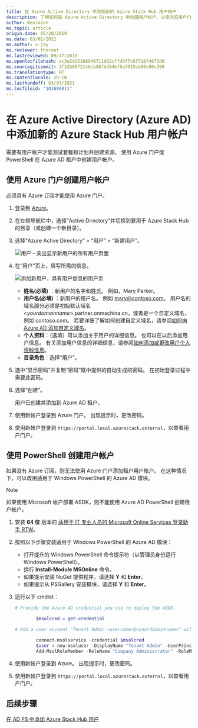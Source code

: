 ```yaml
---
title: 在 Azure Active Directory 中添加新的 Azure Stack Hub 用户帐户
description: 了解如何在 Azure Active Directory 中创建用户帐户，以便浏览用户门户。
author: WenJason
ms.topic: article
origin.date: 05/20/2019
ms.date: 03/01/2021
ms.author: v-jay
ms.reviewer: thoroet
ms.lastreviewed: 09/17/2019
ms.openlocfilehash: ac3e2d251b8946711d62cffd9f7c6f718f4873d0
ms.sourcegitcommit: 3f32b8672146cb08fdd94bf6af015cb08c80c390
ms.translationtype: HT
ms.contentlocale: zh-CN
ms.lasthandoff: 03/03/2021
ms.locfileid: "101696811"
---
```

# <a name="add-a-new-azure-stack-hub-user-account-in-azure-active-directory-azure-ad"></a>在 Azure Active Directory (Azure AD) 中添加新的 Azure Stack Hub 用户帐户

需要有用户帐户才能测试套餐和计划并创建资源。 使用 Azure 门户或 PowerShell 在 Azure AD 租户中创建用户帐户。

## <a name="create-user-account-using-the-azure-portal"></a>使用 Azure 门户创建用户帐户

必须具有 Azure 订阅才能使用 Azure 门户。

1. 登录到 [Azure](https://portal.azure.cn)。
2. 在左侧导航栏中，选择“Active Directory”并切换到要用于 Azure Stack Hub 的目录（或创建一个新目录）。
3. 选择“Azure Active Directory” > “用户” > “新建用户”。  

    ![用户 - 突出显示新用户的所有用户页面](media/azure-stack-add-new-user-aad/new-user-all-users.png)

4. 在“用户”页上，填写所需的信息。

    ![添加新用户，具有用户信息的用户页](media/azure-stack-add-new-user-aad/new-user-user.png)

   - **姓名(必填)** ：新用户的名字和姓氏。 例如，Mary Parker。
   - **用户名(必填)** ：新用户的用户名。 例如 mary@contoso.com。
       用户名的域名部分必须是初始默认域名 <_yourdomainname_>.partner.onmschina.cn，或者是一个自定义域名，例如 contoso.com。 若要详细了解如何创建自定义域名，请参阅[如何向 Azure AD 添加自定义域名](/active-directory/fundamentals/add-custom-domain)。
   - **个人资料**：（选填）可以添加关于用户的详细信息。 也可以在以后添加用户信息。 有关添加用户信息的详细信息，请参阅[如何添加或更改用户个人资料信息](/active-directory/fundamentals/active-directory-users-profile-azure-portal)。
   - **目录角色**：选择“用户”。

5. 选中“显示密码”并复制“密码”框中提供的自动生成的密码。 在初始登录过程中需要此密码。

6. 选择“创建”。

    用户已创建并添加到 Azure AD 租户。

7. 使用新帐户登录到 Azure 门户。 出现提示时，更改密码。
8. 使用新帐户登录到 `https://portal.local.azurestack.external`，以查看用户门户。

## <a name="create-a-user-account-using-powershell"></a>使用 PowerShell 创建用户帐户

如果没有 Azure 订阅，则无法使用 Azure 门户添加租户用户帐户。 在这种情况下，可以改用适用于 Windows PowerShell 的 Azure AD 模块。

> [!NOTE]
> 如果使用 Microsoft 帐户部署 ASDK，则不能使用 Azure AD PowerShell 创建租户帐户。

1. 安装 **64 位** 版本的 [适用于 IT 专业人员的 Microsoft Online Services 登录助手 RTW](https://www.microsoft.com/download/details.aspx?id=28177)。

2. 按照以下步骤安装适用于 Windows PowerShell 的 Azure AD 模块：

    - 打开提升的 Windows PowerShell 命令提示符（以管理员身份运行 Windows PowerShell）。
    - 运行 **Install-Module MSOnline** 命令。
    - 如果提示安装 NuGet 提供程序，请选择 **Y** 和 **Enter**。
    - 如果提示从 PSGallery 安装模块，请选择 **Y** 和 **Enter**。

3. 运行以下 cmdlet：

    ```powershell
    # Provide the Azure AD credential you use to deploy the ASDK.

            $msolcred = get-credential

    # Add a user account "Tenant Admin <username>@<yourdomainname>" with the initial password "<password>".

            connect-msolservice -credential $msolcred
            $user = new-msoluser -DisplayName "Tenant Admin" -UserPrincipalName <username>@<yourdomainname> -Password <password>
            Add-MsolRoleMember -RoleName "Company Administrator" -RoleMemberType User -RoleMemberObjectId $user.ObjectId

    ```

1. 使用新帐户登录到 Azure。 出现提示时，更改密码。
2. 使用新帐户登录到 `https://portal.local.azurestack.external`，以查看用户门户。

## <a name="next-steps"></a>后续步骤

[在 AD FS 中添加 Azure Stack Hub 用户](azure-stack-add-users-adfs.md)